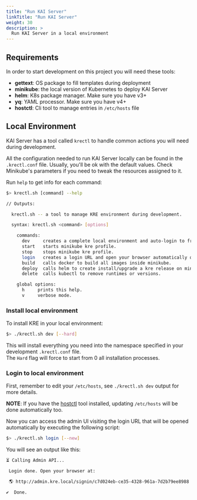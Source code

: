 ```yaml
---
title: "Run KAI Server"
linkTitle: "Run KAI Server"
weight: 30
description: >
  Run KAI Server in a local environment
---
```


## Requirements

In order to start development on this project you will need these tools:

- **gettext**: OS package to fill templates during deployment
- **minikube**: the local version of Kubernetes to deploy KAI Server
- **helm**: K8s package manager. Make sure you have v3+
- **yq**: YAML processor. Make sure you have v4+
- **hostctl**: Cli tool to manage entries in `/etc/hosts` file

## Local Environment

KAI Server has a tool called `krectl` to handle common actions you will need during development.

All the configuration needed to run KAI Server locally can be found in the `.krectl.conf` file. Usually, you'll be ok with the default values. Check Minikube's parameters if you need to tweak the resources assigned to it.

Run `help` to get info for each command:

```sh
$> krectl.sh [command] --help

// Outputs:

  krectl.sh -- a tool to manage KRE environment during development.

  syntax: krectl.sh <command> [options]

    commands:
      dev     creates a complete local environment and auto-login to frontend.
      start   starts minikube kre profile.
      stop    stops minikube kre profile.
      login   creates a login URL and open your browser automatically on the admin page.
      build   calls docker to build all images inside minikube.
      deploy  calls helm to create install/upgrade a kre release on minikube.
      delete  calls kubectl to remove runtimes or versions.

    global options:
      h     prints this help.
      v     verbose mode.
```

### Install local environment

To install KRE in your local environment:

```sh
$> ./krectl.sh dev [--hard]
```

This will install everything you need into the namespace specified in your development `.krectl.conf` file.  
The `Hard` flag will force to start from 0 all installation processes.

### Login to local environment

First, remember to edit your `/etc/hosts`, see `./krectl.sh dev` output for more details.

**NOTE**: If you have the [hostctl](https://github.com/guumaster/hostctl) tool installed, updating `/etc/hosts` will be done automatically too.

Now you can access the admin UI visiting the login URL that will be opened automatically by executing the following script:

```sh
$> ./krectl.sh login [--new]
```

You will see an output like this:

```sh
⏳ Calling Admin API...

 Login done. Open your browser at:

 🌎 http://admin.kre.local/signin/c7d024eb-ce35-4328-961a-7d2b79ee8988

✔️  Done.
```
